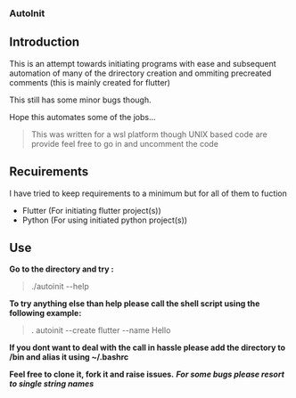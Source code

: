### AutoInit

## Introduction

This is an attempt towards initiating programs with ease and subsequent automation of many of the drirectory creation and ommiting precreated comments (this is mainly created for flutter) 

This still has some minor bugs though.

Hope this automates some of the jobs...

> This was written for a wsl platform though UNIX based code are provide feel free to go in and uncomment the code 

## Recuirements 

I have tried to keep requirements to a minimum but for all of them to fuction

- Flutter (For initiating flutter project(s))
- Python (For using initiated python project(s))

## Use

**Go to the directory and try :**
> ./autoinit --help

**To try anything else than help please call the shell script using the following example:**
> . autoinit --create flutter --name Hello

**If you dont want to deal with the call in hassle please add the directory to /bin and alias it using ~/.bashrc**

**Feel free to clone it, fork it and raise issues.**
***For some bugs please resort to single string names*** 